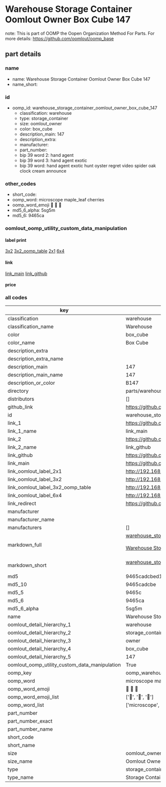 # Warehouse Storage Container Oomlout Owner Box Cube 147  

note: This is part of OOMP the Oopen Organization Method For Parts. For more details: https://github.com/oomlout/oomp_base

##  part details
  







### name
* name: Warehouse Storage Container Oomlout Owner Box Cube 147
* name_short: 
### id
* oomp_id: warehouse_storage_container_oomlout_owner_box_cube_147
  * classification: warehouse
  * type: storage_container
  * size: oomlout_owner
  * color: box_cube
  * description_main: 147
  * description_extra: 
  * manufacturer: 
  * part_number: 
  * bip 39 word 2: hand agent
  * bip 39 word 3: hand agent exotic
  * bip 39 word: hand agent exotic hunt oyster regret video spider oak clock cream announce

### other_codes
* short_code: 
* oomp_word: microscope maple_leaf cherries
* oomp_word_emoji :microscope: :maple_leaf: :cherries:
* md5_6_alpha: 5sg5m
* md5_6: 9465ca






### oomlout_oomp_utility_custom_data_manipulation
#### label print
[3x2](http://192.168.1.245:1112/?label=oomp%205sg5m)
[3x2_oomp_table](http://192.168.1.108:1112/?label=oomp%205sg5m)
[2x1](http://192.168.1.242:1112/?label=oomp%205sg5m)
[6x4](http://192.168.1.55:1112/?label=oomp%205sg5m)    

#### link

[link_main](https://github.com/oomlout/oomlout_oomp_version_1_messy/tree/main/parts/warehouse_storage_container_oomlout_owner_box_cube_147) [link_github](https://github.com/oomlout/oomlout_oomp_version_1_messy/tree/main/parts/warehouse_storage_container_oomlout_owner_box_cube_147)                             

#### price







### all codes 
| key | value |  
| --- | --- |  
| classification | warehouse |  
| classification_name | Warehouse |  
| color | box_cube |  
| color_name | Box Cube |  
| description_extra |  |  
| description_extra_name |  |  
| description_main | 147 |  
| description_main_name | 147 |  
| description_or_color | B147 |  
| directory | parts/warehouse_storage_container_oomlout_owner_box_cube_147 |  
| distributors | [] |  
| github_link | https://github.com/oomlout/oomlout_oomp_part_src/tree/main/parts/warehouse_storage_container_oomlout_owner_box_cube_147 |  
| id | warehouse_storage_container_oomlout_owner_box_cube_147 |  
| link_1 | https://github.com/oomlout/oomlout_oomp_version_1_messy/tree/main/parts/warehouse_storage_container_oomlout_owner_box_cube_147 |  
| link_1_name | link_main |  
| link_2 | https://github.com/oomlout/oomlout_oomp_version_1_messy/tree/main/parts/warehouse_storage_container_oomlout_owner_box_cube_147 |  
| link_2_name | link_github |  
| link_github | https://github.com/oomlout/oomlout_oomp_version_1_messy/tree/main/parts/warehouse_storage_container_oomlout_owner_box_cube_147 |  
| link_main | https://github.com/oomlout/oomlout_oomp_version_1_messy/tree/main/parts/warehouse_storage_container_oomlout_owner_box_cube_147 |  
| link_oomlout_label_2x1 | http://192.168.1.242:1112/?label=oomp%205sg5m |  
| link_oomlout_label_3x2 | http://192.168.1.245:1112/?label=oomp%205sg5m |  
| link_oomlout_label_3x2_oomp_table | http://192.168.1.108:1112/?label=oomp%205sg5m |  
| link_oomlout_label_6x4 | http://192.168.1.55:1112/?label=oomp%205sg5m |  
| link_redirect | https://github.com/oomlout/oomlout_oomp_version_1_messy/tree/main/parts/warehouse_storage_container_oomlout_owner_box_cube_147 |  
| manufacturer |  |  
| manufacturer_name |  |  
| manufacturers | [] |  
| markdown_full | [warehouse_storage_container_oomlout_owner_box_cube_147](none)<br>[](none)<br>[Warehouse Storage Container Oomlout Owner Box Cube 147](none)<br><br> |  
| markdown_short | [warehouse_storage_container_oomlout_owner_box_cube_147](none)<br><br> |  
| md5 | 9465cadcbed1be7ad2cf36f6a0013b46 |  
| md5_10 | 9465cadcbe |  
| md5_5 | 9465c |  
| md5_6 | 9465ca |  
| md5_6_alpha | 5sg5m |  
| name | Warehouse Storage Container Oomlout Owner Box Cube 147 |  
| oomlout_detail_hierarchy_1 | warehouse |  
| oomlout_detail_hierarchy_2 | storage_container |  
| oomlout_detail_hierarchy_3 | owner |  
| oomlout_detail_hierarchy_4 | box_cube |  
| oomlout_detail_hierarchy_5 | 147 |  
| oomlout_oomp_utility_custom_data_manipulation | True |  
| oomp_key | oomp_warehouse_storage_container_oomlout_owner_box_cube_147 |  
| oomp_word | microscope maple_leaf cherries |  
| oomp_word_emoji | :microscope: :maple_leaf: :cherries: |  
| oomp_word_emoji_list | [':microscope:', ':maple_leaf:', ':cherries:'] |  
| oomp_word_list | ['microscope', 'maple_leaf', 'cherries'] |  
| part_number |  |  
| part_number_exact |  |  
| part_number_name |  |  
| short_code |  |  
| short_name |  |  
| size | oomlout_owner |  
| size_name | Oomlout Owner |  
| type | storage_container |  
| type_name | Storage Container |  
